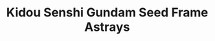 --- 
title: "Kidou Senshi Gundam Seed Frame Astrays"
publishdate: "2019-5-18T16:48:46+02:00"
src: "https://365manga.net/manga/kidou-senshi-gundam-seed-frame-astrays"
image: "https://data.365manga.net/images/thumbnails/19286-kidou-senshi-gundam-seed-frame-astrays.jpg"
description: "The year is CE 73. In the midst of the second EA-ZAFT War, Gai Murakamo leads his Serpent Tail mercenary unit into the Republic of East Asia. Soon enough, a ZAFT unit enters the war-torn country with a squad of ZAFT soldiers...."
---